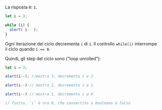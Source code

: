 La risposta è: `1`.

```js run
let i = 3;

while (i) {
  alert( i-- );
}
```

Ogni iterazione del ciclo decrementa `i` di `1`. Il controllo `while(i)` interrompe il ciclo quando `i == 0`.

Quindi, gli step del ciclo sono ("loop unrolled"):

```js
let i = 3;

alert(i--); //mostra 3, decrementa i a 2

alert(i--) // mostra 2, decrementa i a 1

alert(i--) // mostra 1, decrementa i a 0

// finito, `i` è ora 0, che convertito a booleano è falso
```
